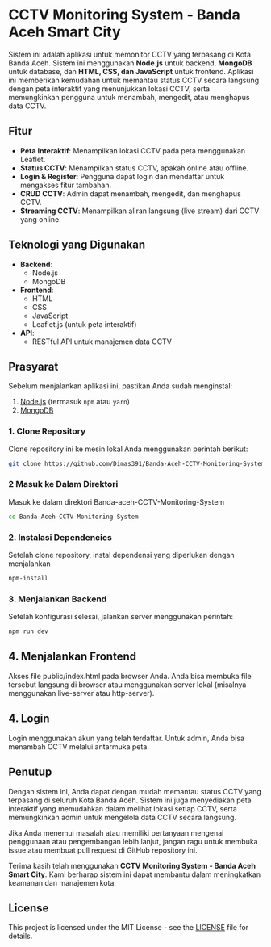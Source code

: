 # CCTV Monitoring System - Banda Aceh Smart City

Sistem ini adalah aplikasi untuk memonitor CCTV yang terpasang di Kota Banda Aceh. Sistem ini menggunakan **Node.js** untuk backend, **MongoDB** untuk database, dan **HTML, CSS, dan JavaScript** untuk frontend. Aplikasi ini memberikan kemudahan untuk memantau status CCTV secara langsung dengan peta interaktif yang menunjukkan lokasi CCTV, serta memungkinkan pengguna untuk menambah, mengedit, atau menghapus data CCTV.

## Fitur
- **Peta Interaktif**: Menampilkan lokasi CCTV pada peta menggunakan Leaflet.
- **Status CCTV**: Menampilkan status CCTV, apakah online atau offline.
- **Login & Register**: Pengguna dapat login dan mendaftar untuk mengakses fitur tambahan.
- **CRUD CCTV**: Admin dapat menambah, mengedit, dan menghapus CCTV.
- **Streaming CCTV**: Menampilkan aliran langsung (live stream) dari CCTV yang online.

## Teknologi yang Digunakan
- **Backend**:
  - Node.js
  - MongoDB
- **Frontend**:
  - HTML
  - CSS
  - JavaScript
  - Leaflet.js (untuk peta interaktif)
- **API**:
  - RESTful API untuk manajemen data CCTV

## Prasyarat
Sebelum menjalankan aplikasi ini, pastikan Anda sudah menginstal:
1. [Node.js](https://nodejs.org/) (termasuk `npm` atau `yarn`)
2. [MongoDB](https://www.mongodb.com/try/download/community)

### 1. Clone Repository
Clone repository ini ke mesin lokal Anda menggunakan perintah berikut:
```bash
git clone https://github.com/Dimas391/Banda-Aceh-CCTV-Monitoring-System.git
```

### 2 Masuk ke Dalam Direktori 
Masuk ke dalam direktori Banda-aceh-CCTV-Monitoring-System
```bash
cd Banda-Aceh-CCTV-Monitoring-System
```

### 2. Instalasi Dependencies
Setelah clone repository, instal dependensi yang diperlukan dengan menjalankan
```bash
npm-install
```

### 3. Menjalankan Backend
Setelah konfigurasi selesai, jalankan server menggunakan perintah:
```bash
npm run dev
```

## 4. Menjalankan Frontend
Akses file public/index.html pada browser Anda. Anda bisa membuka file tersebut langsung di browser atau menggunakan server lokal (misalnya menggunakan live-server atau http-server).

## 4. Login
Login menggunakan akun yang telah terdaftar. Untuk admin, Anda bisa menambah CCTV melalui antarmuka peta.

## Penutup
Dengan sistem ini, Anda dapat dengan mudah memantau status CCTV yang terpasang di seluruh Kota Banda Aceh. Sistem ini juga menyediakan peta interaktif yang memudahkan dalam melihat lokasi setiap CCTV, serta memungkinkan admin untuk mengelola data CCTV secara langsung.

Jika Anda menemui masalah atau memiliki pertanyaan mengenai penggunaan atau pengembangan lebih lanjut, jangan ragu untuk membuka issue atau membuat pull request di GitHub repository ini.

Terima kasih telah menggunakan **CCTV Monitoring System - Banda Aceh Smart City**. Kami berharap sistem ini dapat membantu dalam meningkatkan keamanan dan manajemen kota.

## License
This project is licensed under the MIT License - see the [LICENSE](LICENSE) file for details.

